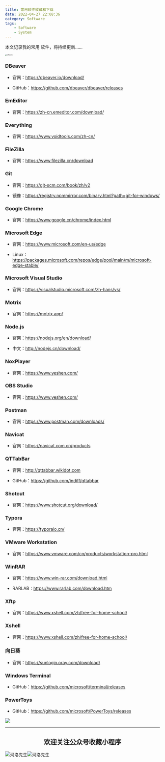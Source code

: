 ```yaml
---
title: 常用软件收藏和下载
date: 2022-04-27 22:08:36
category: Software
tags: 
    - Software
    - System
---
```


本文记录我的常用 软件，将持续更新......

<img src="https://s2.loli.net/2022/06/06/l5D1QS7MegyvRYO.png" alt="software" style="zoom:33%;" />

### DBeaver

- 官网：https://dbeaver.io/download/

- GitHub：https://github.com/dbeaver/dbeaver/releases


### EmEditor

- 官网：https://zh-cn.emeditor.com/download/


### Everything

- 官网：https://www.voidtools.com/zh-cn/


### FileZilla

- 官网：https://www.filezilla.cn/download


### Git

- 官网：https://git-scm.com/book/zh/v2

- 镜像：https://registry.npmmirror.com/binary.html?path=git-for-windows/


### Google Chrome

- 官网：https://www.google.cn/chrome/index.html


### Microsoft Edge

- 官网：https://www.microsoft.com/en-us/edge

- Linux：https://packages.microsoft.com/repos/edge/pool/main/m/microsoft-edge-stable/


### Microsoft Visual Studio

- 官网：https://visualstudio.microsoft.com/zh-hans/vs/


### Motrix

- 官网：https://motrix.app/


### Node.js

- 官网：https://nodejs.org/en/download/

- 中文：http://nodejs.cn/download/


### NoxPlayer

- 官网：https://www.yeshen.com/


### OBS Studio

- 官网：https://www.yeshen.com/


### Postman

- 官网：https://www.postman.com/downloads/


### Navicat

- 官网：https://navicat.com.cn/products


### QTTabBar

- 官网：http://qttabbar.wikidot.com

- GitHub：https://github.com/indiff/qttabbar


### Shotcut

- 官网：https://www.shotcut.org/download/


### Typora

- 官网：https://typoraio.cn/


### VMware Workstation

- 官网：https://www.vmware.com/cn/products/workstation-pro.html


### WinRAR

- 官网：https://www.win-rar.com/download.html

- RARLAB：https://www.rarlab.com/download.htm


### Xftp

- 官网：https://www.xshell.com/zh/free-for-home-school/


### Xshell

- 官网：https://www.xshell.com/zh/free-for-home-school/


### 向日葵

- 官网：https://sunlogin.oray.com/download/


### Windows Terminal

- GitHub：https://github.com/microsoft/terminal/releases


### PowerToys

- GitHub：https://github.com/microsoft/PowerToys/releases




![](https://s2.loli.net/2022/06/24/cxZCrmoFPD5JSuv.gif)

---

## <center>欢迎关注公众号收藏小程序</center>

![河洛先生](https://s2.loli.net/2022/06/23/bYdtKDC2U5J7iWr.jpg)![河洛先生](https://s2.loli.net/2022/06/23/PlUgz5KSHm7OBke.jpg)
